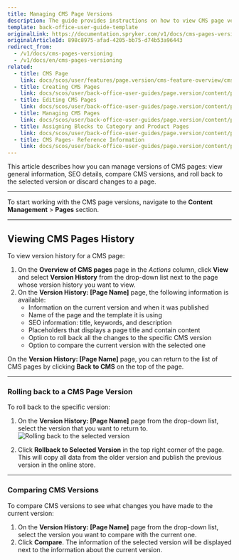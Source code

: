 ```yaml
---
title: Managing CMS Page Versions
description: The guide provides instructions on how to view CMS page versions, roll back to a specific version or view SEO information in the Back Office.
template: back-office-user-guide-template
originalLink: https://documentation.spryker.com/v1/docs/cms-pages-versioning
originalArticleId: 898c8975-afad-4205-bb75-d74b53a96443
redirect_from:
  - /v1/docs/cms-pages-versioning
  - /v1/docs/en/cms-pages-versioning
related:
  - title: CMS Page
    link: docs/scos/user/features/page.version/cms-feature-overview/cms-pages-overview.html
  - title: Creating CMS Pages
    link: docs/scos/user/back-office-user-guides/page.version/content/pages/creating-cms-pages.html
  - title: Editing CMS Pages
    link: docs/scos/user/back-office-user-guides/page.version/content/pages/editing-cms-pages.html
  - title: Managing CMS Pages
    link: docs/scos/user/back-office-user-guides/page.version/content/pages/managing-cms-pages.html
  - title: Assigning Blocks to Category and Product Pages
    link: docs/scos/user/back-office-user-guides/page.version/content/pages/assigning-blocks-to-category-and-product-pages.html
  - title: CMS Pages- Reference Information
    link: docs/scos/user/back-office-user-guides/page.version/content/pages/references/cms-pages-reference-information.html
---
```


This article describes how you can manage versions of CMS pages: view general information, SEO details, compare CMS versions, and roll back to the selected version or discard changes to a page.
***
To start working with the CMS page versions, navigate to the **Content Management** > **Pages** section.
***
## Viewing CMS Pages History
To view version history for a CMS page:

1. On the **Overview of CMS pages** page in the _Actions_ column, click **View** and select **Version History** from the drop-down list next to the page whose version history you want to view.
2. On the **Version History: [Page Name]** page, the following information is available:
    * Information on the current version and when it was published
    * Name of the page and the template it is using
    * SEO information: title, keywords, and description
    * Placeholders that displays a page title and contain content
    * Option to roll back all the changes to the specific CMS version
    * Option to compare the current version with the selected one

On the **Version History: [Page Name]** page, you can return to the list of CMS pages by clicking **Back to CMS** on the top of the page.
***
### Rolling back to a CMS Page Version
To roll back to the specific version:
1. On the **Version History: [Page Name]** page from the drop-down list, select the version that you want to return to.
![Rolling back to the selected version](https://spryker.s3.eu-central-1.amazonaws.com/docs/User+Guides/Back+Office+User+Guides/Content+Management+System/Pages/CMS+Pages+Versioning/page-versioning.png)

2. Click **Rollback to Selected Version** in the top right corner of the page. This will copy all data from the older version and publish the previous version in the online store.

***
### Comparing CMS Versions
To compare CMS versions to see what changes you have made to the current version:
1. On the **Version History: [Page Name]** page from the drop-down list, select the version you want to compare with the current one.
2. Click **Compare**. The information of the selected version will be displayed next to the information about the current version.

